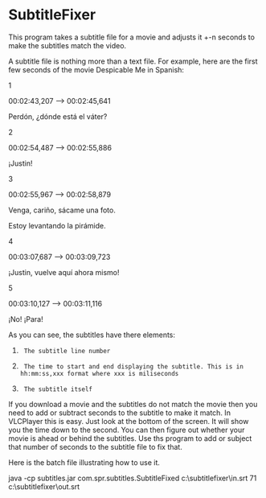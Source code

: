 SubtitleFixer
=============


This program takes a subtitle file for a movie and adjusts it +-n seconds to make the subtitles match the video.

A subtitle file is nothing more than a text file.   For example, here are the first few seconds of the movie Despicable Me in Spanish:

 

1

00:02:43,207 --> 00:02:45,641

Perdón, ¿dónde está el váter?

 

2

00:02:54,487 --> 00:02:55,886

¡Justin!

 

3

00:02:55,967 --> 00:02:58,879

Venga, cariño, sácame una foto.

Estoy levantando la pirámide.

 

4

00:03:07,687 --> 00:03:09,723

¡Justin, vuelve aquí ahora mismo!

 

5

00:03:10,127 --> 00:03:11,116

¡No! ¡Para!

 

As you can see, the subtitles have there elements:

1)      The subtitle line number

2)      The time to start and end displaying the subtitle. This is in hh:mm:ss,xxx format where xxx is miliseconds

3)      The subtitle itself

If you download a movie and the subtitles do not match the movie then you need to add or subtract seconds to the subtitle to make it match. In VLCPlayer this is easy. Just look at the bottom of the screen. It will show you the time down to the second. You can then figure out whether your movie is ahead or behind the subtitles. Use ths program to add or subject that number of seconds to the subtitle file to fix that.


 

Here is the batch file illustrating how to use it.

 

java -cp subtitles.jar com.spr.subtitles.SubtitleFixed c:\\subtitlefixer\\in.srt 71 c:\\subtitlefixer\\out.srt
